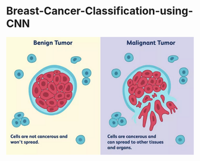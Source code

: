 # Breast-Cancer-Classification-using-CNN


![Types of Cancer:](https://github.com/dear-himanshu/Breast-Cancer-Classification-using-CNN/blob/main/image.png?raw=true
)
